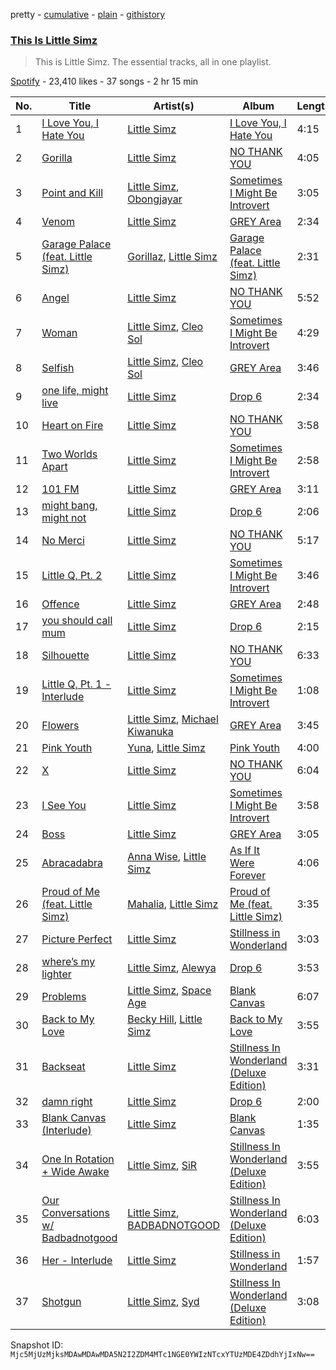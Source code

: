pretty - [cumulative](/playlists/cumulative/37i9dQZF1DZ06evO3GmPLr.md) - [plain](/playlists/plain/37i9dQZF1DZ06evO3GmPLr) - [githistory](https://github.githistory.xyz/mackorone/spotify-playlist-archive/blob/main/playlists/plain/37i9dQZF1DZ06evO3GmPLr)

### [This Is Little Simz](https://open.spotify.com/playlist/37i9dQZF1DZ06evO3GmPLr)

> This is Little Simz\. The essential tracks, all in one playlist.

[Spotify](https://open.spotify.com/user/spotify) - 23,410 likes - 37 songs - 2 hr 15 min

| No. | Title | Artist(s) | Album | Length |
|---|---|---|---|---|
| 1 | [I Love You, I Hate You](https://open.spotify.com/track/7boAnwNPhMVap1oJiIsKCe) | [Little Simz](https://open.spotify.com/artist/6eXZu6O7nAUA5z6vLV8NKI) | [I Love You, I Hate You](https://open.spotify.com/album/75ncNW4YUYAZ1WsHLpR3sf) | 4:15 |
| 2 | [Gorilla](https://open.spotify.com/track/0pJO1tc1GpnxFyQp6Zp82r) | [Little Simz](https://open.spotify.com/artist/6eXZu6O7nAUA5z6vLV8NKI) | [NO THANK YOU](https://open.spotify.com/album/57263zG8Md6XZ9lBUPPYCm) | 4:05 |
| 3 | [Point and Kill](https://open.spotify.com/track/52y4KhkcAbYcogFg2u7UVP) | [Little Simz](https://open.spotify.com/artist/6eXZu6O7nAUA5z6vLV8NKI), [Obongjayar](https://open.spotify.com/artist/6l7R1jntPahGxwJt7Tky8h) | [Sometimes I Might Be Introvert](https://open.spotify.com/album/4nOym5RKE8Opauf3rMxPAW) | 3:05 |
| 4 | [Venom](https://open.spotify.com/track/2tHdQjwO5zN86MLF7ZtU1X) | [Little Simz](https://open.spotify.com/artist/6eXZu6O7nAUA5z6vLV8NKI) | [GREY Area](https://open.spotify.com/album/3Z8Df4ghTJ7afEWkurB2I1) | 2:34 |
| 5 | [Garage Palace \(feat\. Little Simz\)](https://open.spotify.com/track/5ZYBczat60p8a2Fnenour4) | [Gorillaz](https://open.spotify.com/artist/3AA28KZvwAUcZuOKwyblJQ), [Little Simz](https://open.spotify.com/artist/6eXZu6O7nAUA5z6vLV8NKI) | [Garage Palace \(feat\. Little Simz\)](https://open.spotify.com/album/5JR95SVj6hXkfA3QpfCFvU) | 2:31 |
| 6 | [Angel](https://open.spotify.com/track/4pGxnHLyli1TLkRFHyBxo0) | [Little Simz](https://open.spotify.com/artist/6eXZu6O7nAUA5z6vLV8NKI) | [NO THANK YOU](https://open.spotify.com/album/57263zG8Md6XZ9lBUPPYCm) | 5:52 |
| 7 | [Woman](https://open.spotify.com/track/60GM1mA58L7SYD1bLQXBho) | [Little Simz](https://open.spotify.com/artist/6eXZu6O7nAUA5z6vLV8NKI), [Cleo Sol](https://open.spotify.com/artist/3ETLPQkcEd7z4k3IbZmXMq) | [Sometimes I Might Be Introvert](https://open.spotify.com/album/4nOym5RKE8Opauf3rMxPAW) | 4:29 |
| 8 | [Selfish](https://open.spotify.com/track/1b6fmULpHj08RMmHfARJ4e) | [Little Simz](https://open.spotify.com/artist/6eXZu6O7nAUA5z6vLV8NKI), [Cleo Sol](https://open.spotify.com/artist/3ETLPQkcEd7z4k3IbZmXMq) | [GREY Area](https://open.spotify.com/album/3Z8Df4ghTJ7afEWkurB2I1) | 3:46 |
| 9 | [one life, might live](https://open.spotify.com/track/7183fwCYtpFWrBWamXHU1E) | [Little Simz](https://open.spotify.com/artist/6eXZu6O7nAUA5z6vLV8NKI) | [Drop 6](https://open.spotify.com/album/5kleJz7Rct23Gan0hdKXiA) | 2:34 |
| 10 | [Heart on Fire](https://open.spotify.com/track/5OJUTZS9QE2qem6FDsEnOM) | [Little Simz](https://open.spotify.com/artist/6eXZu6O7nAUA5z6vLV8NKI) | [NO THANK YOU](https://open.spotify.com/album/57263zG8Md6XZ9lBUPPYCm) | 3:58 |
| 11 | [Two Worlds Apart](https://open.spotify.com/track/34qvgmIagzNQdZTRL2poiv) | [Little Simz](https://open.spotify.com/artist/6eXZu6O7nAUA5z6vLV8NKI) | [Sometimes I Might Be Introvert](https://open.spotify.com/album/4nOym5RKE8Opauf3rMxPAW) | 2:58 |
| 12 | [101 FM](https://open.spotify.com/track/5pSCNRGLvjjU9tMOh7mvq1) | [Little Simz](https://open.spotify.com/artist/6eXZu6O7nAUA5z6vLV8NKI) | [GREY Area](https://open.spotify.com/album/3Z8Df4ghTJ7afEWkurB2I1) | 3:11 |
| 13 | [might bang, might not](https://open.spotify.com/track/4q6cqwj1Bo7z7S0uF7pKnz) | [Little Simz](https://open.spotify.com/artist/6eXZu6O7nAUA5z6vLV8NKI) | [Drop 6](https://open.spotify.com/album/5kleJz7Rct23Gan0hdKXiA) | 2:06 |
| 14 | [No Merci](https://open.spotify.com/track/552lBxKLGjerBDS8VYHOJn) | [Little Simz](https://open.spotify.com/artist/6eXZu6O7nAUA5z6vLV8NKI) | [NO THANK YOU](https://open.spotify.com/album/57263zG8Md6XZ9lBUPPYCm) | 5:17 |
| 15 | [Little Q, Pt\. 2](https://open.spotify.com/track/4W15aoR7Rl8ppUJxm05IFw) | [Little Simz](https://open.spotify.com/artist/6eXZu6O7nAUA5z6vLV8NKI) | [Sometimes I Might Be Introvert](https://open.spotify.com/album/4nOym5RKE8Opauf3rMxPAW) | 3:46 |
| 16 | [Offence](https://open.spotify.com/track/255XENrbBfTCRz6XBL7jJR) | [Little Simz](https://open.spotify.com/artist/6eXZu6O7nAUA5z6vLV8NKI) | [GREY Area](https://open.spotify.com/album/3Z8Df4ghTJ7afEWkurB2I1) | 2:48 |
| 17 | [you should call mum](https://open.spotify.com/track/6M4r4D0ZNqa67UDzuOJ6Po) | [Little Simz](https://open.spotify.com/artist/6eXZu6O7nAUA5z6vLV8NKI) | [Drop 6](https://open.spotify.com/album/5kleJz7Rct23Gan0hdKXiA) | 2:15 |
| 18 | [Silhouette](https://open.spotify.com/track/6eCxbfPngmMvJjnJxyBcDg) | [Little Simz](https://open.spotify.com/artist/6eXZu6O7nAUA5z6vLV8NKI) | [NO THANK YOU](https://open.spotify.com/album/57263zG8Md6XZ9lBUPPYCm) | 6:33 |
| 19 | [Little Q, Pt\. 1 \- Interlude](https://open.spotify.com/track/0rq8WqfI2FMHYp84xNd53M) | [Little Simz](https://open.spotify.com/artist/6eXZu6O7nAUA5z6vLV8NKI) | [Sometimes I Might Be Introvert](https://open.spotify.com/album/4nOym5RKE8Opauf3rMxPAW) | 1:08 |
| 20 | [Flowers](https://open.spotify.com/track/5PrVJBp2pyJxKDKXVKDiGq) | [Little Simz](https://open.spotify.com/artist/6eXZu6O7nAUA5z6vLV8NKI), [Michael Kiwanuka](https://open.spotify.com/artist/0bzfPKdbXL5ezYW2z3UGQj) | [GREY Area](https://open.spotify.com/album/3Z8Df4ghTJ7afEWkurB2I1) | 3:45 |
| 21 | [Pink Youth](https://open.spotify.com/track/2WwwfnTUm4yUK8stRMPd7V) | [Yuna](https://open.spotify.com/artist/3kHVioJpVxlazAAKQ64pC1), [Little Simz](https://open.spotify.com/artist/6eXZu6O7nAUA5z6vLV8NKI) | [Pink Youth](https://open.spotify.com/album/52lWZNXWoJMWFNPmXdAWz9) | 4:00 |
| 22 | [X](https://open.spotify.com/track/0R4Po8nAlhZMmlA4TKH8Fy) | [Little Simz](https://open.spotify.com/artist/6eXZu6O7nAUA5z6vLV8NKI) | [NO THANK YOU](https://open.spotify.com/album/57263zG8Md6XZ9lBUPPYCm) | 6:04 |
| 23 | [I See You](https://open.spotify.com/track/4aAJQjtjZQXKFEHIpZEJCj) | [Little Simz](https://open.spotify.com/artist/6eXZu6O7nAUA5z6vLV8NKI) | [Sometimes I Might Be Introvert](https://open.spotify.com/album/4nOym5RKE8Opauf3rMxPAW) | 3:58 |
| 24 | [Boss](https://open.spotify.com/track/5JmWjnv4BG5E7y6ijLzEz5) | [Little Simz](https://open.spotify.com/artist/6eXZu6O7nAUA5z6vLV8NKI) | [GREY Area](https://open.spotify.com/album/3Z8Df4ghTJ7afEWkurB2I1) | 3:05 |
| 25 | [Abracadabra](https://open.spotify.com/track/4sDvfEUH3NMH6Yet8V5rAD) | [Anna Wise](https://open.spotify.com/artist/0N41KJ4H6bkPAm2tx7VS8C), [Little Simz](https://open.spotify.com/artist/6eXZu6O7nAUA5z6vLV8NKI) | [As If It Were Forever](https://open.spotify.com/album/1N0M6NcjwI8CNXv8yGuBvZ) | 4:06 |
| 26 | [Proud of Me \(feat\. Little Simz\)](https://open.spotify.com/track/1s6peZNxETxrrfMrveNZW8) | [Mahalia](https://open.spotify.com/artist/16rCzZOMQX7P8Kmn5YKexI), [Little Simz](https://open.spotify.com/artist/6eXZu6O7nAUA5z6vLV8NKI) | [Proud of Me \(feat\. Little Simz\)](https://open.spotify.com/album/13DiRRO8DTuLxsD6qqQlp4) | 3:35 |
| 27 | [Picture Perfect](https://open.spotify.com/track/35sOsFocK5HbM7iZ0kYuIM) | [Little Simz](https://open.spotify.com/artist/6eXZu6O7nAUA5z6vLV8NKI) | [Stillness in Wonderland](https://open.spotify.com/album/4G50FUTTI4fCDyrxP1UEer) | 3:03 |
| 28 | [where’s my lighter](https://open.spotify.com/track/6bh9O5b4eHIjdwtcOVbSMe) | [Little Simz](https://open.spotify.com/artist/6eXZu6O7nAUA5z6vLV8NKI), [Alewya](https://open.spotify.com/artist/0wcjJjpvnHb5vK4iwKfxPm) | [Drop 6](https://open.spotify.com/album/5kleJz7Rct23Gan0hdKXiA) | 3:53 |
| 29 | [Problems](https://open.spotify.com/track/1mMIFLEa1IZJPfM7gVdssx) | [Little Simz](https://open.spotify.com/artist/6eXZu6O7nAUA5z6vLV8NKI), [Space Age](https://open.spotify.com/artist/13QFYK4YHs8qXlj0E9THq2) | [Blank Canvas](https://open.spotify.com/album/1o0XDWp8dSojoZ7yZh6fgu) | 6:07 |
| 30 | [Back to My Love](https://open.spotify.com/track/3Qw29xE1UoPS5mdqoqVnWm) | [Becky Hill](https://open.spotify.com/artist/4EPJlUEBy49EX1wuFOvtjK), [Little Simz](https://open.spotify.com/artist/6eXZu6O7nAUA5z6vLV8NKI) | [Back to My Love](https://open.spotify.com/album/0abytCO5C9R9BHsvQ52Kyk) | 3:55 |
| 31 | [Backseat](https://open.spotify.com/track/2Rl7RvM8RNEyCj1bLidnaJ) | [Little Simz](https://open.spotify.com/artist/6eXZu6O7nAUA5z6vLV8NKI) | [Stillness In Wonderland \(Deluxe Edition\)](https://open.spotify.com/album/6uMKb8DaGGTHOjt9lBK7XL) | 3:31 |
| 32 | [damn right](https://open.spotify.com/track/3Q1HNg15qwjOlDy5ia1NJc) | [Little Simz](https://open.spotify.com/artist/6eXZu6O7nAUA5z6vLV8NKI) | [Drop 6](https://open.spotify.com/album/5kleJz7Rct23Gan0hdKXiA) | 2:00 |
| 33 | [Blank Canvas \(Interlude\)](https://open.spotify.com/track/42cVaoypjCYHO00SEj8d7a) | [Little Simz](https://open.spotify.com/artist/6eXZu6O7nAUA5z6vLV8NKI) | [Blank Canvas](https://open.spotify.com/album/1o0XDWp8dSojoZ7yZh6fgu) | 1:35 |
| 34 | [One In Rotation + Wide Awake](https://open.spotify.com/track/4HGabMXDHtjOYTNihq6YXF) | [Little Simz](https://open.spotify.com/artist/6eXZu6O7nAUA5z6vLV8NKI), [SiR](https://open.spotify.com/artist/3QTDHixorJelOLxoxcjqGx) | [Stillness In Wonderland \(Deluxe Edition\)](https://open.spotify.com/album/6uMKb8DaGGTHOjt9lBK7XL) | 3:55 |
| 35 | [Our Conversations w/ Badbadnotgood](https://open.spotify.com/track/5Z8djxiUdWwprRTJWN035z) | [Little Simz](https://open.spotify.com/artist/6eXZu6O7nAUA5z6vLV8NKI), [BADBADNOTGOOD](https://open.spotify.com/artist/65dGLGjkw3UbddUg2GKQoZ) | [Stillness In Wonderland \(Deluxe Edition\)](https://open.spotify.com/album/6uMKb8DaGGTHOjt9lBK7XL) | 6:03 |
| 36 | [Her \- Interlude](https://open.spotify.com/track/4dkq5eUifgGK5ESn5vYQq8) | [Little Simz](https://open.spotify.com/artist/6eXZu6O7nAUA5z6vLV8NKI) | [Stillness in Wonderland](https://open.spotify.com/album/4G50FUTTI4fCDyrxP1UEer) | 1:57 |
| 37 | [Shotgun](https://open.spotify.com/track/2KlgVJHyLEzEI4aBiGptij) | [Little Simz](https://open.spotify.com/artist/6eXZu6O7nAUA5z6vLV8NKI), [Syd](https://open.spotify.com/artist/3jk39CGeaaSO3FPKNx1RUx) | [Stillness In Wonderland \(Deluxe Edition\)](https://open.spotify.com/album/6uMKb8DaGGTHOjt9lBK7XL) | 3:08 |

Snapshot ID: `Mjc5MjUzMjksMDAwMDAwMDA5N2I2ZDM4MTc1NGE0YWIzNTcxYTUzMDE4ZDdhYjIxNw==`
